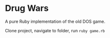 Drug Wars
=========

A pure Ruby implementation of the old DOS game.

Clone project, navigate to folder, run `ruby game.rb`
